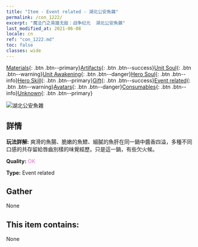 ```yaml
---
title: "Item - Event related - 湖北公安魚雜"
permalink: /con_1222/
excerpt: "魔法门之英雄无敌：战争纪元  湖北公安魚雜"
last_modified_at: 2021-06-08
locale: cn
ref: "con_1222.md"
toc: false
classes: wide
---
```

 [Materials](/ItemsCN/){: .btn .btn--primary}[Artifacts](/ItemsCN/Artifacts/){: .btn .btn--success}[Unit Soul](/ItemsCN/UnitSoul/){: .btn .btn--warning}[Unit Awakening](/ItemsCN/UnitAwakening/){: .btn .btn--danger}[Hero Soul](/ItemsCN/HeroSoul/){: .btn .btn--info}[Hero Skill](/ItemsCN/HeroSkill/){: .btn .btn--primary}[Gift](/ItemsCN/Gift/){: .btn .btn--success}[Event related](/ItemsCN/Events/){: .btn .btn--warning}[Avatars](/ItemsCN/Avatars/){: .btn .btn--danger}[Consumables](/ItemsCN/Consumables/){: .btn .btn--info}[Unknown](/ItemsCN/Unknown/){: .btn .btn--primary}

 ![湖北公安魚雜](/images/t/i_81523331.png)

## 詳情
 **玩法詳解:** 爽滑的魚腸、脆嫩的魚鰾、細膩的魚肝在同一鍋中醬香四溢，多種不同口感的共存留給唇齒別樣的味覺經歷。只是這一鍋，有些欠火候。

 **Quality:** <span style="color: #DA70D6">OK</span>

 **Type:** Event related

## Gather

  None

## This item contains:

  None

